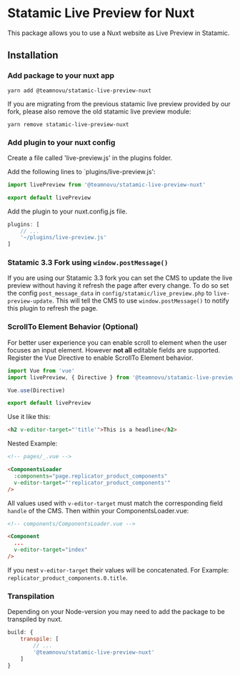 # Statamic Live Preview for Nuxt

This package allows you to use a Nuxt website as Live Preview in Statamic.

## Installation

### Add package to your nuxt app

`yarn add @teamnovu/statamic-live-preview-nuxt`

If you are migrating from the previous statamic live preview provided by our fork, please also remove the old statamic live preview module:

`yarn remove statamic-live-preview-nuxt`

### Add plugin to your nuxt config

Create a file called 'live-preview.js' in the plugins folder.

Add the following lines to `plugins/live-preview.js':

```javascript
import livePreview from '@teamnovu/statamic-live-preview-nuxt'

export default livePreview
```

Add the plugin to your nuxt.config.js file.

```javascript
plugins: [
    // ...
    '~/plugins/live-preview.js'
]
```

### Statamic 3.3 Fork using `window.postMessage()`

If you are using our Statamic 3.3 fork you can set the CMS to update the live preview without having it refresh the page after every change.
To do so set the config `post_message_data` in `config/statamic/live_preview.php` to `live-preview-update`.
This will tell the CMS to use `window.postMessage()` to notify this plugin to refresh the page.

### ScrollTo Element Behavior (Optional)

For better user experience you can enable scroll to element when the user focuses an input element. However **not all** editable fields are supported.
Register the Vue Directive to enable ScrollTo Element behavior.

```javascript
import Vue from 'vue'
import livePreview, { Directive } from '@teamnovu/statamic-live-preview-nuxt'

Vue.use(Directive)

export default livePreview
```

Use it like this:

```html
<h2 v-editor-target="'title'">This is a headline</h2>
```

Nested Example:

```html
<!-- pages/_.vue -->

<ComponentsLoader
  :components="page.replicator_product_components"
  v-editor-target="'replicator_product_components'"
/>
```

All values used with `v-editor-target` must match the corresponding field `handle` of the CMS. 
Then within your ComponentsLoader.vue:

```html
<!-- components/ComponentsLoader.vue -->

<Component
  ...
  v-editor-target="index"
/>
```

If you nest `v-editor-target` their values will be concatenated. For Example: `replicator_product_components.0.title`.

### Transpilation

Depending on your Node-version you may need to add the package to be transpiled by nuxt.

```javascript
build: {
    transpile: [
        // ...
        '@teamnovu/statamic-live-preview-nuxt'
    ]
}
```
